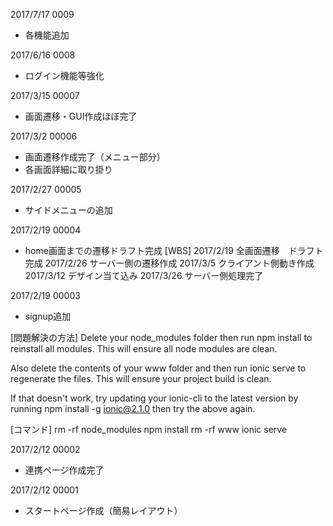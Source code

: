 2017/7/17 0009
* 各機能追加

2017/6/16 0008
* ログイン機能等強化

2017/3/15 00007
* 画面遷移・GUI作成ほぼ完了

2017/3/2 00006
* 画面遷移作成完了（メニュー部分）
* 各画面詳細に取り掛り

2017/2/27 00005
* サイドメニューの追加

2017/2/19 00004
* home画面までの遷移ドラフト完成
[WBS]
2017/2/19 全画面遷移　ドラフト完成
2017/2/26 サーバー側の遷移作成
2017/3/5 クライアント側動き作成
2017/3/12 デザイン当て込み
2017/3/26 サーバー側処理完了

2017/2/19 00003
* signup追加

[問題解決の方法]
Delete your node_modules folder then run npm install to reinstall all modules. 
This will ensure all node modules are clean.

Also delete the contents of your www folder and then run ionic serve to regenerate the files. 
This will ensure your project build is clean.

If that doesn't work, try updating your ionic-cli to the latest version by running npm install -g ionic@2.1.0 then try the above again.

[コマンド]
rm -rf node_modules
npm install
rm -rf www
ionic serve

2017/2/12 00002
* 連携ページ作成完了

2017/2/12 00001
* スタートページ作成（簡易レイアウト）
